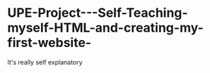 # UPE-Project---Self-Teaching-myself-HTML-and-creating-my-first-website-
It's really self explanatory
